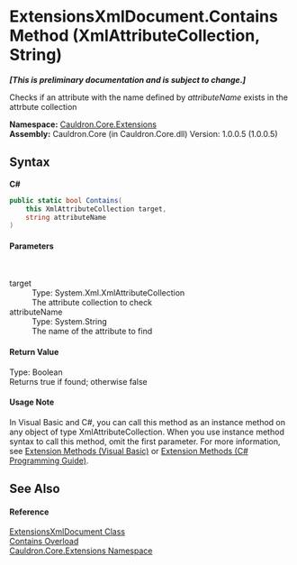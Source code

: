 # ExtensionsXmlDocument.Contains Method (XmlAttributeCollection, String)
 _**\[This is preliminary documentation and is subject to change.\]**_

Checks if an attribute with the name defined by *attributeName* exists in the attrbute collection

**Namespace:**&nbsp;<a href="N_Cauldron_Core_Extensions">Cauldron.Core.Extensions</a><br />**Assembly:**&nbsp;Cauldron.Core (in Cauldron.Core.dll) Version: 1.0.0.5 (1.0.0.5)

## Syntax

**C#**<br />
``` C#
public static bool Contains(
	this XmlAttributeCollection target,
	string attributeName
)
```


#### Parameters
&nbsp;<dl><dt>target</dt><dd>Type: System.Xml.XmlAttributeCollection<br />The attribute collection to check</dd><dt>attributeName</dt><dd>Type: System.String<br />The name of the attribute to find</dd></dl>

#### Return Value
Type: Boolean<br />Returns true if found; otherwise false

#### Usage Note
In Visual Basic and C#, you can call this method as an instance method on any object of type XmlAttributeCollection. When you use instance method syntax to call this method, omit the first parameter. For more information, see <a href="http://msdn.microsoft.com/en-us/library/bb384936.aspx">Extension Methods (Visual Basic)</a> or <a href="http://msdn.microsoft.com/en-us/library/bb383977.aspx">Extension Methods (C# Programming Guide)</a>.

## See Also


#### Reference
<a href="T_Cauldron_Core_Extensions_ExtensionsXmlDocument">ExtensionsXmlDocument Class</a><br /><a href="Overload_Cauldron_Core_Extensions_ExtensionsXmlDocument_Contains">Contains Overload</a><br /><a href="N_Cauldron_Core_Extensions">Cauldron.Core.Extensions Namespace</a><br />